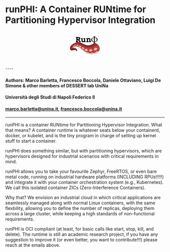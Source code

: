 # runPHI: A Container RUNtime for Partitioning Hypervisor Integration

<p align="center">
<img src="https://github.com/runphi/runphi_manager/blob/main/logo/runphi_logo_lowres.jpg" width="100">
</p>
----

#### Authors: Marco Barletta, Francesco Boccola, Daniele Ottaviano, Luigi De Simone & other members of DESSERT lab UniNa
#### Università degli Studi di Napoli Federico II
#### marco.barletta@unina.it, francesco.boccola@unina.it
----

runPHI is a container RUNtime for Partitioning Hypervisor Integration. 
What that means? A container runtime is whatever seats below your containerd, docker, or kubelet, and is the tiny program in charge of setting up kernel stuff to start a container.

runPHI does something similar, but with partitioning hypervisors, which are hypervisors designed for industrial scenarios with critical requirements in mind.

runPHI allows you to take your favourite Zephyr, FreeRTOS, or even bare metal code, running on industrial hardware platforms (INCLUDING RPUs!!!!!) and integrate it with your container orchestration system (e.g., Kubernetes).
We call this isolated container ZICs (Zero-Interference Containers).

Why that? We envision an industrial cloud in which critical applications are seamlessly managed along with normal Linux containers, with the same flexbility, allowing you to define the number of replicas, deploying them across a large cluster, while keeping a high standards of non-functional requirements. 

runPHI is OCI compliant (at least, for basic calls like start, stop, kill, and delete). The runtime is still an academic research project, if you have any suggestion to improve it (or even better, you want to contribute!!!) please reach at the emails above.
